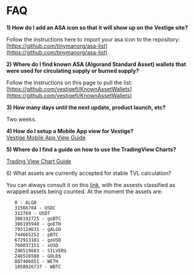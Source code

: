 # FAQ

**1) How do I add an ASA icon so that it will show up on the Vestige site?**

Follow the instructions here to import your asa icon to the repository: [https://github.com/tinymanorg/asa-list](https://github.com/tinymanorg/asa-list)



**2) Where do I find known ASA (Algorand Standard Asset) wallets that were used for circulating supply or burned supply?**

Follow the instructions on this page to pull the list: [https://github.com/vestigefi/KnownAssetWallets](https://github.com/vestigefi/KnownAssetWallets)



**3) How many days until the next update, product launch, etc?**

Two weeks. &#x20;



**4) How do I setup a Mobile App view for Vestige?**\
[Vestige Mobile App View Guide](../how-to-guides/mobile-view.md)



**5) Where do I find a guide on how to use the TradingView Charts?**

[Trading View Chart Guide](https://www.youtube.com/watch?v=Vtrswz8TNks)



6\) What assets are currently accepted for stable TVL calculation?

You can always consult it on this [link](https://s3.vestige.fi/meta.json), with the assests classified as wrapped assets being counted. At the moment the assets are:

```
   0 - ALGO
   31566704 - USDC
   312769 - USDT
   386192725 - goBTC
   386195940 - goETH
   793124631 - gALGO
   744665252 - pBTC
   672913181 - goUSD
   760037151 - xUSD
   246519683 - SILVER$
   246516580 - GOLD$
   887406851 - WETH
   1058926737 - WBTC
```







